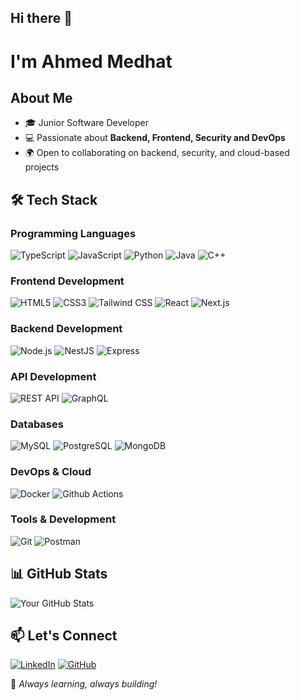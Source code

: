 ## Hi there 🚀
<!--
**ahMEDhat-7/ahMEDhat-7** is a ✨ _special_ ✨ repository because its `README.md` (this file) appears on your GitHub profile.
-->
# I'm Ahmed Medhat

## About Me

- 🎓 Junior Software Developer
- 💻 Passionate about **Backend, Frontend, Security and DevOps**
- 🌍 Open to collaborating on backend, security, and cloud-based projects

## 🛠️ Tech Stack

### Programming Languages
![TypeScript](https://img.shields.io/badge/TypeScript-3178C6?style=flat&logo=typescript&logoColor=white) ![JavaScript](https://img.shields.io/badge/JavaScript-F7DF1E?style=flat&logo=javascript&logoColor=black) ![Python](https://img.shields.io/badge/Python-3776AB?style=flat&logo=python&logoColor=white) ![Java](https://img.shields.io/badge/Java-007396?style=flat&logo=java&logoColor=white) ![C++](https://img.shields.io/badge/C++-00599C?style=flat&logo=c%2B%2B&logoColor=white) 

### Frontend Development
![HTML5](https://img.shields.io/badge/HTML5-E34F26?style=flat&logo=html5&logoColor=white) ![CSS3](https://img.shields.io/badge/CSS3-1572B6?style=flat&logo=css3&logoColor=white) ![Tailwind CSS](https://img.shields.io/badge/Tailwind%20CSS-06B6D4?style=flat&logo=tailwindcss&logoColor=white) ![React](https://img.shields.io/badge/React-61DAFB?style=flat&logo=react&logoColor=black) ![Next.js](https://img.shields.io/badge/Next.js-000000?style=flat&logo=nextdotjs&logoColor=white)

### Backend Development
![Node.js](https://img.shields.io/badge/Node.js-339933?style=flat&logo=nodedotjs&logoColor=white) ![NestJS](https://img.shields.io/badge/NestJS-E0234E?style=flat&logo=nestjs&logoColor=white) ![Express](https://img.shields.io/badge/Express-000000?style=flat&logo=express&logoColor=white)

### API Development
![REST API](https://img.shields.io/badge/REST-02569B?style=flat&logo=rest&logoColor=white) ![GraphQL](https://img.shields.io/badge/GraphQL-E10098?style=flat&logo=graphql&logoColor=white)

### Databases
![MySQL](https://img.shields.io/badge/MySQL-4479A1?style=flat&logo=mysql&logoColor=white) ![PostgreSQL](https://img.shields.io/badge/PostgreSQL-336791?style=flat&logo=postgresql&logoColor=white) ![MongoDB](https://img.shields.io/badge/MongoDB-47A248?style=flat&logo=mongodb&logoColor=white)

### DevOps & Cloud
![Docker](https://img.shields.io/badge/Docker-2496ED?style=flat&logo=docker&logoColor=white) ![Github Actions](https://img.shields.io/badge/Actions-232F3E?style=flat&logo=amazon-aws&logoColor=white)

### Tools & Development
![Git](https://img.shields.io/badge/Git-F05032?style=flat&logo=git&logoColor=white) ![Postman](https://img.shields.io/badge/Postman-FF6C37?style=flat&logo=postman&logoColor=white)

## 📊 GitHub Stats

![Your GitHub Stats](https://github-readme-stats.vercel.app/api?username=ahMEDhat-7&show_icons=true&theme=dark)

## 📫 Let's Connect

[![LinkedIn](https://img.shields.io/badge/LinkedIn-0077B5?style=flat&logo=linkedin&logoColor=white)](https://linkedin.com/in/ahmedhat--) [![GitHub](https://img.shields.io/badge/GitHub-181717?style=flat&logo=github&logoColor=white)](https://github.com/ahMEDhat-7)

🚀 *Always learning, always building!*
